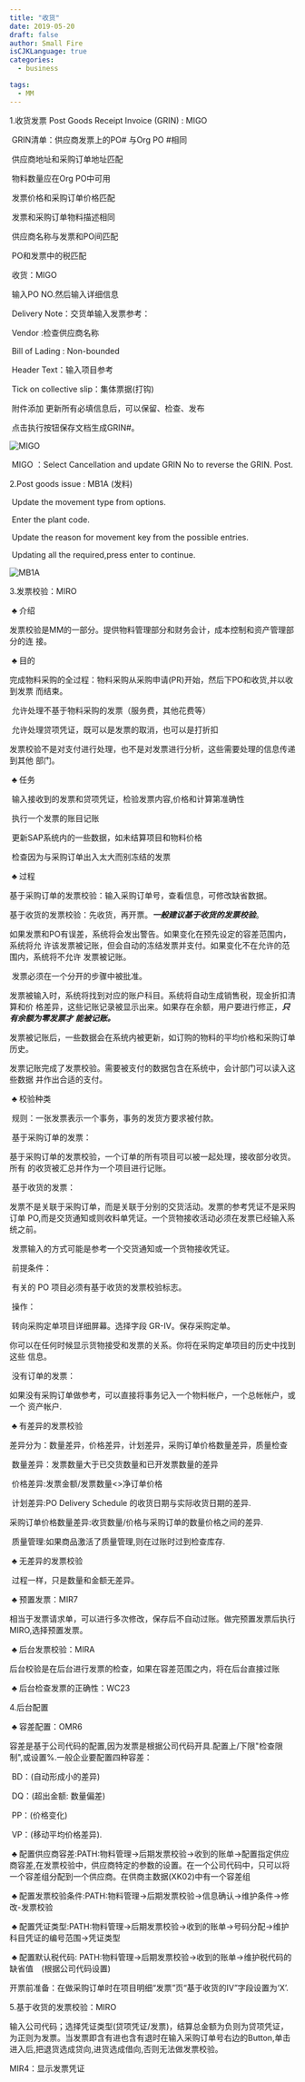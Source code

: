 ```yaml
---
title: "收货"
date: 2019-05-20
draft: false
author: Small Fire
isCJKLanguage: true
categories: 
  - business

tags: 
  - MM
---
```


1.收货发票 Post Goods Receipt Invoice (GRIN) : MIGO

​    GRIN清单：供应商发票上的PO# 与Org PO #相同   

​                        供应商地址和采购订单地址匹配

​                        物料数量应在Org PO中可用

​                        发票价格和采购订单价格匹配

​                        发票和采购订单物料描述相同

​                        供应商名称与发票和PO间匹配

​                        PO和发票中的税匹配

​    收货：MIGO

​            输入PO NO.然后输入详细信息

​            Delivery Note：交货单输入发票参考：

​            Vendor :检查供应商名称

​            Bill of Lading : Non-bounded

​            Header Text：输入项目参考

​            Tick on collective slip：集体票据(打钩)

​            附件添加          更新所有必填信息后，可以保留、检查、发布

​            点击执行按钮保存文档生成GRIN#。

![MIGO](/images/MMGR/MIGO.png)

​    MIGO ：Select Cancellation and update GRIN No to reverse the GRIN. Post.

2.Post goods issue : MB1A (发料)

​    Update the movement type from options.

​    Enter the plant code.

​    Update the reason for movement key from the possible entries.

​    Updating all the required,press enter to continue.

![MB1A](/images/MMGR/MB1A.png)

3.发票校验：MIRO

​    ♣ 介绍

​        发票校验是MM的一部分。提供物料管理部分和财务会计，成本控制和资产管理部分的连       接。

​    ♣ 目的

​        完成物料采购的全过程：物料采购从采购申请(PR)开始，然后下PO和收货,并以收到发票       而结束。

​        允许处理不基于物料采购的发票（服务费，其他花费等）

​        允许处理贷项凭证，既可以是发票的取消，也可以是打折扣

​        发票校验不是对支付进行处理，也不是对发票进行分析，这些需要处理的信息传递到其他       部门。

​     ♣ 任务

​        输入接收到的发票和贷项凭证，检验发票内容,价格和计算第准确性

​        执行一个发票的账目记账

​        更新SAP系统内的一些数据，如未结算项目和物料价格

​        检查因为与采购订单出入太大而别冻结的发票

​     ♣ 过程

​        基于采购订单的发票校验：输入采购订单号，查看信息，可修改缺省数据。

​        基于收货的发票校验：先收货，再开票。***一般建议基于收货的发票校验***。

​        如果发票和PO有误差，系统将会发出警告。如果变化在预先设定的容差范围内，系统将允     许该发票被记账，但会自动的冻结发票并支付。如果变化不在允许的范围内，系统将不允许      发票被记账。

​        发票必须在一个分开的步骤中被批准。

​        发票被输入时，系统将找到对应的账户科目。系统将自动生成销售税，现金折扣清算和价       格差异，这些记账记录被显示出来。如果存在余额，用户要进行修正，***只有余额为零发票才***        ***能被记账。***

​        发票被记账后，一些数据会在系统内被更新，如订购的物料的平均价格和采购订单历史。

​        发票记账完成了发票校验。需要被支付的数据包含在系统中，会计部门可以读入这些数据       并作出合适的支付。

​     ♣ 校验种类

​        规则：一张发票表示一个事务，事务的发货方要求被付款。

​        基于采购订单的发票：

​            基于采购订单的发票校验，一个订单的所有项目可以被一起处理，接收部分收货。所有          的收货被汇总并作为一个项目进行记账。

​        基于收货的发票：

​            发票不是关联于采购订单，而是关联于分别的交货活动。发票的参考凭证不是采购订单           PO,而是交货通知或则收料单凭证。一个货物接收活动必须在发票已经输入系统之前。

​         发票输入的方式可能是参考一个交货通知或一个货物接收凭证。

​         前提条件：

​             有关的 PO 项目必须有基于收货的发票校验标志。

​         操作：

​             转向采购定单项目详细屏幕。选择字段  GR-IV。保存采购定单。

​             你可以在任何时候显示货物接受和发票的关系。你将在采购定单项目的历史中找到这些         信息。 

​        没有订单的发票：

​            如果没有采购订单做参考，可以直接将事务记入一个物料帐户，一个总帐帐户，或一个           资产帐户.

​    ♣ 有差异的发票校验

​        差异分为：数量差异，价格差异，计划差异，采购订单价格数量差异，质量检查

​        数量差异：发票数量大于已交货数量和已开发票数量的差异

​        价格差异:发票金额/发票数量<>净订单价格

​        计划差异:PO Delivery Schedule 的收货日期与实际收货日期的差异.

​        采购订单价格数量差异:收货数量/价格与采购订单的数量价格之间的差异.

​        质量管理:如果商品激活了质量管理,则在过账时过到检查库存.

​    ♣ 无差异的发票校验

​        过程一样，只是数量和金额无差异。

​    ♣ 预置发票：MIR7

​        相当于发票请求单，可以进行多次修改，保存后不自动过账。做完预置发票后执行MIRO,选择预置发票。

​    ♣ 后台发票校验：MIRA

​        后台校验是在后台进行发票的检查，如果在容差范围之内，将在后台直接过账

​    ♣ 后台检查发票的正确性：WC23

4.后台配置

​    ♣ 容差配置：OMR6

​        容差是基于公司代码的配置,因为发票是根据公司代码开具.配置上/下限"检查限制",或设置%.一般企业要配置四种容差：

​            BD：(自动形成小的差异)

​            DQ：(超出金额: 数量偏差)

​            PP：(价格变化)

​            VP：(移动平均价格差异).

​    ♣ 配置供应商容差:PATH:物料管理->后期发票校验->收到的账单->配置指定供应商容差,在发票校验中，供应商特定的参数的设置。在一个公司代码中，只可以将一个容差组分配到一个供应商。在供商主数据(XK02)中有一个容差组

​    ♣ 配置发票校验条件:PATH:物料管理->后期发票校验->信息确认->维护条件->修改-发票校验

​    ♣ 配置凭证类型:PATH:物料管理->后期发票校验->收到的账单->号码分配->维护科目凭证的编号范围->凭证类型

​    ♣ 配置默认税代码: PATH:物料管理->后期发票校验->收到的账单->维护税代码的缺省值　(根据公司代码设置)

​    开票前准备：在做采购订单时在项目明细“发票”页“基于收货的IV”字段设置为‘X’.

5.基于收货的发票校验：MIRO

​    输入公司代码；选择凭证类型(贷项凭证/发票)，结算总金额为负则为贷项凭证，为正则为发票。当发票即含有进也含有退时在输入采购订单号右边的Button,单击进入后,把退货选成贷向,进货选成借向,否则无法做发票校验。

   MIR4：显示发票凭证